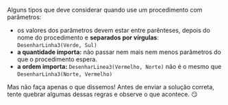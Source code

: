 Alguns tipos que deve considerar quando use um procedimento com parâmetros:

* os valores dos parâmetros devem estar entre parênteses, depois do nome do procedimento e **separados por vírgulas**: `DesenharLinha3(Verde, Sul)`
* **a quantidade importa:** não passar nem mais nem menos parâmetros do que o procedimento espera.
* **a ordem importa:** `DesenharLinea3(Vermelho, Norte)` não é o mesmo que `DesenharLinha3(Norte, Vermelho)`

Mas não faça apenas o que dissemos! Antes de enviar a solução correta, tente quebrar algumas dessas regras e observe o que acontece. :smirk: